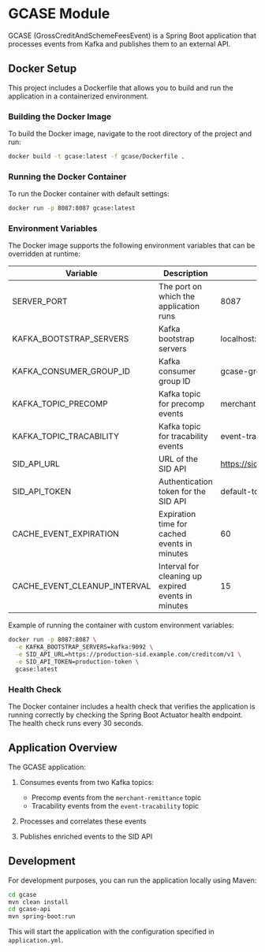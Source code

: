 # GCASE Module

GCASE (GrossCreditAndSchemeFeesEvent) is a Spring Boot application that processes events from Kafka and publishes them to an external API.

## Docker Setup

This project includes a Dockerfile that allows you to build and run the application in a containerized environment.

### Building the Docker Image

To build the Docker image, navigate to the root directory of the project and run:

```bash
docker build -t gcase:latest -f gcase/Dockerfile .
```

### Running the Docker Container

To run the Docker container with default settings:

```bash
docker run -p 8087:8087 gcase:latest
```

### Environment Variables

The Docker image supports the following environment variables that can be overridden at runtime:

| Variable | Description | Default Value |
|----------|-------------|---------------|
| SERVER_PORT | The port on which the application runs | 8087 |
| KAFKA_BOOTSTRAP_SERVERS | Kafka bootstrap servers | localhost:9092 |
| KAFKA_CONSUMER_GROUP_ID | Kafka consumer group ID | gcase-group |
| KAFKA_TOPIC_PRECOMP | Kafka topic for precomp events | merchant-remittance |
| KAFKA_TOPIC_TRACABILITY | Kafka topic for tracability events | event-tracability |
| SID_API_URL | URL of the SID API | https://sid.example.com/creditcom/v1 |
| SID_API_TOKEN | Authentication token for the SID API | default-token-for-dev |
| CACHE_EVENT_EXPIRATION | Expiration time for cached events in minutes | 60 |
| CACHE_EVENT_CLEANUP_INTERVAL | Interval for cleaning up expired events in minutes | 15 |

Example of running the container with custom environment variables:

```bash
docker run -p 8087:8087 \
  -e KAFKA_BOOTSTRAP_SERVERS=kafka:9092 \
  -e SID_API_URL=https://production-sid.example.com/creditcom/v1 \
  -e SID_API_TOKEN=production-token \
  gcase:latest
```

### Health Check

The Docker container includes a health check that verifies the application is running correctly by checking the Spring Boot Actuator health endpoint. The health check runs every 30 seconds.

## Application Overview

The GCASE application:

1. Consumes events from two Kafka topics:
   - Precomp events from the `merchant-remittance` topic
   - Tracability events from the `event-tracability` topic

2. Processes and correlates these events

3. Publishes enriched events to the SID API

## Development

For development purposes, you can run the application locally using Maven:

```bash
cd gcase
mvn clean install
cd gcase-api
mvn spring-boot:run
```

This will start the application with the configuration specified in `application.yml`.